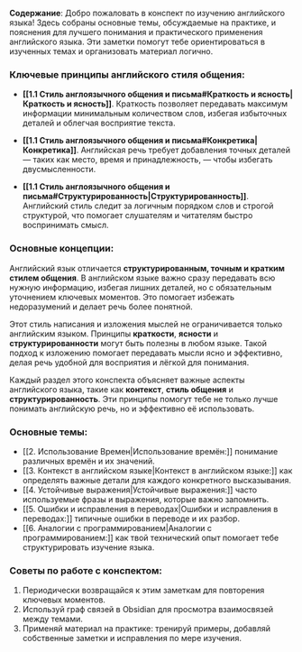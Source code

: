 **Содержание**: Добро пожаловать в конспект по изучению английского языка! Здесь собраны основные темы, обсуждаемые на практике, и пояснения для лучшего понимания и практического применения английского языка. Эти заметки помогут тебе ориентироваться в изученных темах и организовать материал логично.

### Ключевые принципы английского стиля общения:

- **[[1.1 Стиль англоязычного общения и письма#Краткость и ясность|Краткость и ясность]]**. Краткость позволяет передавать максимум информации минимальным количеством слов, избегая избыточных деталей и облегчая восприятие текста.
    
- **[[1.1 Стиль англоязычного общения и письма#Конкретика|Конкретика]]**. Английская речь требует добавления точных деталей — таких как место, время и принадлежность, — чтобы избегать двусмысленности.
    
- **[[1.1 Стиль англоязычного общения и письма#Структурированность|Структурированность]]**. Английский стиль следит за логичным порядком слов и строгой структурой, что помогает слушателям и читателям быстро воспринимать смысл.

### Основные концепции:

Английский язык отличается **структурированным, точным и кратким стилем общения**. В английском языке важно сразу передавать всю нужную информацию, избегая лишних деталей, но с обязательным уточнением ключевых моментов. Это помогает избежать недоразумений и делает речь более понятной.

Этот стиль написания и изложения мыслей не ограничивается только английским языком. Принципы **краткости**, **ясности** и **структурированности** могут быть полезны в любом языке. Такой подход к изложению помогает передавать мысли ясно и эффективно, делая речь удобной для восприятия и лёгкой для понимания.

Каждый раздел этого конспекта объясняет важные аспекты английского языка, такие как **контекст**, **стиль общения** и **структурированность**. Эти принципы помогут тебе не только лучше понимать английскую речь, но и эффективно её использовать.

### Основные темы:

- [[2. Использование Времен|Использование времён:]] понимание различных времён и их значений.
- [[3. Контекст в английском языке|Контекст в английском языке:]] как определять важные детали для каждого конкретного высказывания.
- [[4. Устойчивые выражения|Устойчивые выражения:]] часто используемые фразы и выражения, которые важно запомнить.
- [[5. Ошибки и исправления в переводах|Ошибки и исправления в переводах:]] типичные ошибки в переводе и их разбор.
- [[6. Аналогии с программированием|Аналогии с программированием:]] как твой технический опыт помогает тебе структурировать изучение языка.

### Советы по работе с конспектом:

1. Периодически возвращайся к этим заметкам для повторения ключевых моментов.
2. Используй граф связей в Obsidian для просмотра взаимосвязей между темами.
3. Применяй материал на практике: тренируй примеры, добавляй собственные заметки и исправления по мере изучения.